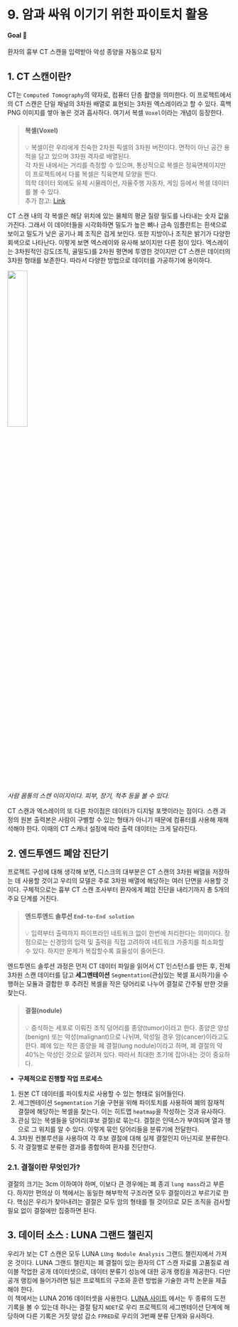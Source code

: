 # 9. 암과 싸워 이기기 위한 파이토치 활용  
 
#### Goal 🏃
환자의 흉부 CT 스캔을 입력받아 악성 종양을 자동으로 탐지  
  
  
   
## 1. CT 스캔이란?  
CT는 `Computed Tomography`의 약자로, 컴퓨터 단층 촬영을 의미한다. 이 프로젝트에서의 CT 스캔은 단일 채널의 3차원 배열로 표현되는 3차원 엑스레이라고 할 수 있다. 흑백 PNG 이미지를 쌓아 놓은 것과 흡사하다. 여기서 복셀 `Voxel`이라는 개념이 등장한다.  
  

 >#### 복셀(Voxel)  
 > 💡 복셀이란 우리에게 친숙한 2차원 픽셀의 3차원 버전이다. 면적이 아닌 공간 용적을 담고 있으며 3차원 격자로 배열된다.   
 >각 차원 내에서는 거리를 측정할 수 있으며, 통상적으로 복셀은 정육면체이지만 이 프로젝트에서 다룰 복셀은 직육면체 모양을 띈다.  
 >의학 데이터 외에도 유체 시뮬레이션, 자율주행 자동차, 게임 등에서 복셀 데이터를 볼 수 있다.  
 >추가 참고: [Link](https://guwol.greenart.co.kr/community/greenDesignNews_view?idx=1641)
   
 CT 스캔 내의 각 복셀은 해당 위치에 있는 물체의 평균 질량 밀도를 나타내는 숫자 값을 가진다. 그래서 이 데이터들을 시각화하면 밀도가 높은 뼈나 금속 임플란트는 흰색으로 보이고 밀도가 낮은 공기나 폐 조직은 검게 보인다. 또한 지방이나 조직은 밝기가 다양한 회색으로 나타난다. 이렇게 보면 엑스레이와 유사해 보이지만 다른 점이 있다. 엑스레이는 3차원적인 강도(조직, 골밀도)를 2차원 평면에 투영한 것이지만 CT 스캔은 데이터의 3차원 형태를 보존한다. 따라서 다양한 방법으로 데이터를 가공하기에 용이하다.  
   
 <img src="https://upload.wikimedia.org/wikipedia/commons/f/ff/Image_of_3D_volumetric_QCT_scan.jpg?20121211122159" width="30%" height="30%"></img>  
 _사람 몸통의 스캔 이미지이다. 피부, 장기, 척추 등을 볼 수 있다._  

 CT 스캔과 엑스레이의 또 다른 차이점은 데이터가 디지털 포맷이라는 점이다. 스캔 과정의 원본 출력본은 사람이 구별할 수 있는 형태가 아니기 때문에 컴퓨터를 사용해 재해석해야 한다. 이때의 CT 스캐너 설정에 따라 출력 데이터는 크게 달라진다.
    
    
## 2. 엔드투엔드 폐암 진단기
 
 프로젝트 구성에 대해 생각해 보면, 디스크의 대부분은 CT 스캔의 3차원 배열을 저장하는 데 사용할 것이고 우리의 모델은 주로 3차원 배열에 해당하는 여러 단면을 사용할 것이다. 구체적으로는 흉부 CT 스캔 조사부터 환자에게 폐암 진단을 내리기까지 총 5개의 주요 단계를 거친다.  
 > #### 엔드투엔드 솔루션 `End-to-End solution`
 > 💡 입력부터 출력까지 파이프라인 네트워크 없이 한번에 처리한다는 의미이다. 장점으로는 신경망의 입력 및 출력을 직접 고려하여 네트워크 가중치를 최소화할 수 있다. 하지만 문제가 복잡할수록 효율성이 줄어든다. 
   
엔드투엔드 솔루션 과정은 먼저 CT 데이터 파일을 읽어서 CT 인스턴스를 만든 후, 전체 3차원 스캔 데이터를 담고 **세그멘테이션** `Segmentation`(관심있는 복셀 표시하기)을 수행하는 모듈과 결합한 후 추려진 복셀을 작은 덩어리로 나누어 결절로 간주될 만한 것을 찾는다. 
> #### 결절(nodule)
> 💡 증식하는 세포로 이뤄진 조직 덩어리를 종양(tumor)이라고 한다. 종양은 양성(benign) 또는 악성(malignant)으로 나뉘며, 악성일 경우 암(cancer)이라고도 한다. 폐에 있는 작은 종양을 페 결절(lung nodule)이라고 하며, 폐 결절의 약 40%는 악성인 것으로 알려져 있다. 따라서 최대한 초기에 잡아내는 것이 중요하다.

* **구체적으로 진행할 작업 프로세스**
1. 원본 CT 데이터를 파이토치로 사용할 수 있는 형태로 읽어들인다. 
2. 세그멘테이션 `Segmentation` 기술 구현을 위해 파이토치를 사용하여 폐의 잠재적 결절에 해당하는 복셀을 찾는다. 이는 히트맵 `heatmap`을 작성하는 것과 유사하다.
3. 관심 있는 복셀들을 덩어리(후보 결절)로 묶는다. 결절은 인덱스가 부여되며 열과 행으로 그 위치를 알 수 있다. 이렇게 묶인 덩어리들을 분류기에 전달한다.
4. 3차원 컨볼루션을 사용하여 각 후보 결절에 대해 실제 결절인지 아닌지로 분류한다. 
5. 각 결절별로 분류한 결과를 종합하여 환자를 진단한다.
  
### 2.1. 결절이란 무엇인가?

결절의 크기는 3cm 이하여야 하며, 이보다 큰 경우에는 폐 종괴 `lung mass`라고 부른다. 하지만 편의상 이 책에서는 동일한 해부학적 구조라면 모두 결절이라고 부르기로 한다. 핵심은 우리가 찾아내려는 결절은 모두 암의 형태를 띌 것이므로 모든 조직을 검사할 필요 없이 결절에만 집중하면 된다.


## 3. 데이터 소스 : LUNA 그랜드 챌린지

우리가 보는 CT 스캔은 모두 LUNA `LUng Nodule Analysis` 그랜드 챌린지에서 가져온 것이다. LUNA 그랜드 챌린지는 폐 결절이 있는 환자의 CT 스캔 자료를 고품질로 레이블 작업한 공개 데이터셋으로, 데이터 분류기 성능에 대한 공개 랭킹을 제공한다. 다만 공개 랭킹에 들어가려면 팀은 프로젝트의 구조와 훈련 방법을 기술한 과학 논문을 제출해야 한다.   
이 책에서는 LUNA 2016 데이터셋을 사용한다. [LUNA 사이트](https://luna16.grand-challenge.org/Description) 에서는 두 종류의 도전 기록을 볼 수 있는데 하나는 결절 탐지 `NDET`로 우리 프로젝트의 세그멘테이션 단계에 해당하며 다른 기록은 거짓 양성 감소 `FPRED`로 우리의 3번째 분류 단계와 유사하다. 



